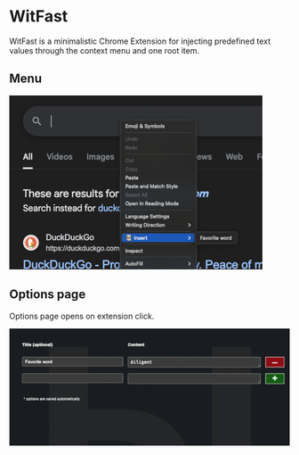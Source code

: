 # WitFast

WitFast is a minimalistic Chrome Extension for injecting predefined text values through the context menu and one root item.

## Menu

![menu screenshot](./screenshot-menu.png)

## Options page

Options page opens on extension click.

![options screenshot](./screenshot-options.png)
